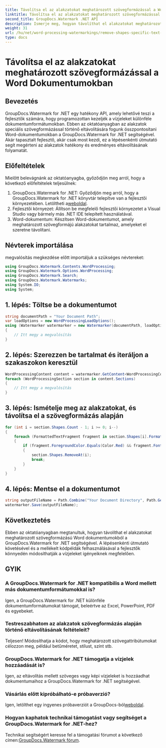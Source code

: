 ```yaml
---
title: Távolítsa el az alakzatokat meghatározott szövegformázással a Word Dokumentumokban
linktitle: Távolítsa el az alakzatokat meghatározott szövegformázással a Word Dokumentumokban
second_title: GroupDocs.Watermark .NET API
description: Ismerje meg, hogyan távolíthat el alakzatokat meghatározott szövegformázású Word dokumentumokból a GroupDocs.Watermark for .NET segítségével. Kövesse útmutatónkat a vízjelek hatékony kezeléséhez.
weight: 31
url: /hu/net/word-processing-watermarkings/remove-shapes-specific-text-formatting-word-docs/
type: docs
---
```

# Távolítsa el az alakzatokat meghatározott szövegformázással a Word Dokumentumokban

## Bevezetés
GroupDocs.Watermark for .NET egy hatékony API, amely lehetővé teszi a fejlesztők számára, hogy programozottan kezeljék a vízjeleket különféle dokumentumformátumokban. Ebben az oktatóanyagban az alakzatok speciális szövegformázással történő eltávolítására fogunk összpontosítani Word-dokumentumokban a GroupDocs.Watermark for .NET segítségével. Akár tapasztalt fejlesztő, akár csak most kezdi, ez a lépésenkénti útmutató segít megérteni az alakzatok hatékony és eredményes eltávolításának folyamatát.
## Előfeltételek
Mielőtt belevágnánk az oktatóanyagba, győződjön meg arról, hogy a következő előfeltételek teljesülnek:
1.  GroupDocs.Watermark for .NET: Győződjön meg arról, hogy a GroupDocs.Watermark for .NET könyvtár telepítve van a fejlesztői környezetében. Letöltheti a[weboldal](https://releases.groupdocs.com/Watermark/net/).
2. Fejlesztői környezet: Állítson be megfelelő fejlesztői környezetet a Visual Studio vagy bármely más .NET IDE telepített használatával.
3. Word-dokumentum: Készítsen Word-dokumentumot, amely meghatározott szövegformájú alakzatokat tartalmaz, amelyeket el szeretne távolítani.

## Névterek importálása
megvalósítás megkezdése előtt importáljuk a szükséges névtereket:
```csharp
using GroupDocs.Watermark.Contents.WordProcessing;
using GroupDocs.Watermark.Options.WordProcessing;
using GroupDocs.Watermark.Search;
using GroupDocs.Watermark.Watermarks;
using System.IO;
using System;
```
## 1. lépés: Töltse be a dokumentumot
```csharp
string documentPath = "Your Document Path";
var loadOptions = new WordProcessingLoadOptions();
using (Watermarker watermarker = new Watermarker(documentPath, loadOptions))
{
    // Itt megy a megvalósítás
}
```
## 2. lépés: Szerezzen be tartalmat és iteráljon a szakaszokon keresztül
```csharp
WordProcessingContent content = watermarker.GetContent<WordProcessingContent>();
foreach (WordProcessingSection section in content.Sections)
{
    // Itt megy a megvalósítás
}
```
## 3. lépés: Ismételje meg az alakzatokat, és távolítsa el a szövegformázás alapján
```csharp
for (int i = section.Shapes.Count - 1; i >= 0; i--)
{
    foreach (FormattedTextFragment fragment in section.Shapes[i].FormattedTextFragments)
    {
        if (fragment.ForegroundColor.Equals(Color.Red) && fragment.Font.FamilyName == "Arial")
        {
            section.Shapes.RemoveAt(i);
            break;
        }
    }
}
```
## 4. lépés: Mentse el a dokumentumot
```csharp
string outputFileName = Path.Combine("Your Document Directory", Path.GetFileName(documentPath));
watermarker.Save(outputFileName);
```

## Következtetés
Ebben az oktatóanyagban megtanultuk, hogyan távolíthat el alakzatokat meghatározott szövegformázású Word dokumentumokból a GroupDocs.Watermark for .NET segítségével. A lépésenkénti útmutató követésével és a mellékelt kódpéldák felhasználásával a fejlesztők könnyedén módosíthatják a vízjeleket igényeiknek megfelelően.
## GYIK
### A GroupDocs.Watermark for .NET kompatibilis a Word mellett más dokumentumformátumokkal is?
Igen, a GroupDocs.Watermark for .NET különféle dokumentumformátumokat támogat, beleértve az Excel, PowerPoint, PDF és egyebeket.
### Testreszabhatom az alakzatok szövegformázás alapján történő eltávolításának feltételeit?
Teljesen! Módosíthatja a kódot, hogy meghatározott szövegattribútumokat célozzon meg, például betűméretet, stílust, színt stb.
### GroupDocs.Watermark for .NET támogatja a vízjelek hozzáadását is?
Igen, az eltávolítás mellett szöveges vagy képi vízjeleket is hozzáadhat dokumentumaihoz a GroupDocs.Watermark for .NET segítségével.
### Vásárlás előtt kipróbálható-e próbaverzió?
 Igen, letölthet egy ingyenes próbaverziót a GroupDocs-ból[weboldal](https://releases.groupdocs.com/).
### Hogyan kaphatok technikai támogatást vagy segítséget a GroupDocs.Watermark for .NET-hez?
 Technikai segítségért keresse fel a támogatási fórumot a következő címen:[GroupDocs.Watermark fórum](https://forum.groupdocs.com/c/watermark/19).